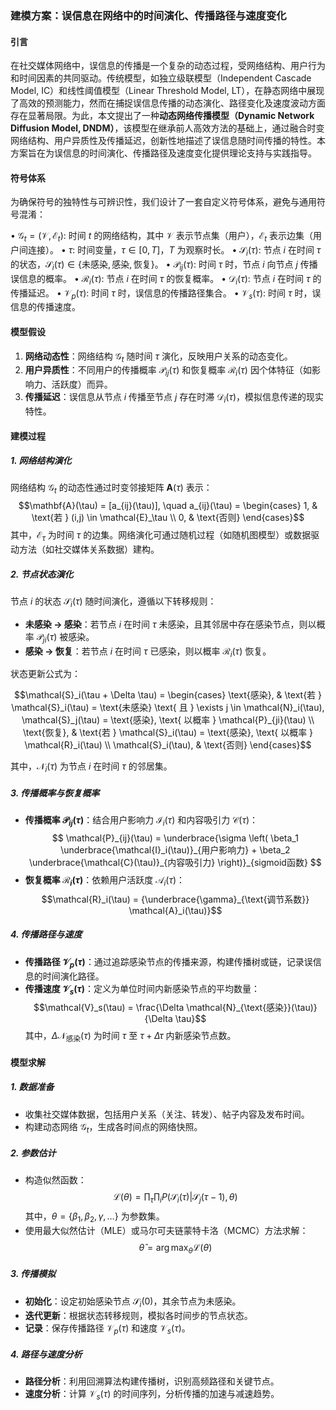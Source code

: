 ### 建模方案：误信息在网络中的时间演化、传播路径与速度变化

#### 引言
在社交媒体网络中，误信息的传播是一个复杂的动态过程，受网络结构、用户行为和时间因素的共同驱动。传统模型，如独立级联模型（Independent Cascade Model, IC）和线性阈值模型（Linear Threshold Model, LT），在静态网络中展现了高效的预测能力，然而在捕捉误信息传播的动态演化、路径变化及速度波动方面存在显著局限。为此，本文提出了一种**动态网络传播模型（Dynamic Network Diffusion Model, DNDM）**，该模型在继承前人高效方法的基础上，通过融合时变网络结构、用户异质性及传播延迟，创新性地描述了误信息随时间传播的特性。本方案旨在为误信息的时间演化、传播路径及速度变化提供理论支持与实践指导。

#### 符号体系
为确保符号的独特性与可辨识性，我们设计了一套自定义符号体系，避免与通用符号混淆：

• $\mathcal{G}_t = (\mathcal{V}, \mathcal{E}_t)$: 时间 $t$ 的网络结构，其中 $\mathcal{V}$ 表示节点集（用户），$\mathcal{E}_t$ 表示边集（用户间连接）。
• $\tau$: 时间变量，$\tau \in [0, T]$，$T$ 为观察时长。
• $\mathcal{S}_i(\tau)$: 节点 $i$ 在时间 $\tau$ 的状态，$\mathcal{S}_i(\tau) \in \{ \text{未感染}, \text{感染}, \text{恢复} \}$。
• $\mathcal{P}_{ij}(\tau)$: 时间 $\tau$ 时，节点 $i$ 向节点 $j$ 传播误信息的概率。
• $\mathcal{R}_i(\tau)$: 节点 $i$ 在时间 $\tau$ 的恢复概率。
• $\mathcal{D}_i(\tau)$: 节点 $i$ 在时间 $\tau$ 的传播延迟。
• $\mathcal{V}_p(\tau)$: 时间 $\tau$ 时，误信息的传播路径集合。
• $\mathcal{V}_s(\tau)$: 时间 $\tau$ 时，误信息的传播速度。

#### 模型假设
1. **网络动态性**：网络结构 $\mathcal{G}_t$ 随时间 $\tau$ 演化，反映用户关系的动态变化。
2. **用户异质性**：不同用户的传播概率 $\mathcal{P}_{ij}(\tau)$ 和恢复概率 $\mathcal{R}_i(\tau)$ 因个体特征（如影响力、活跃度）而异。
3. **传播延迟**：误信息从节点 $i$ 传播至节点 $j$ 存在时滞 $\mathcal{D}_i(\tau)$，模拟信息传递的现实特性。

#### 建模过程

##### 1. 网络结构演化
网络结构 $\mathcal{G}_t$ 的动态性通过时变邻接矩阵 $\mathbf{A}(\tau)$ 表示：
$$\mathbf{A}(\tau) = [a_{ij}(\tau)], \quad a_{ij}(\tau) = \begin{cases}
1, & \text{若 } (i,j) \in \mathcal{E}_\tau \\
0, & \text{否则}
\end{cases}$$
其中，$\mathcal{E}_\tau$ 为时间 $\tau$ 的边集。网络演化可通过随机过程（如随机图模型）或数据驱动方法（如社交媒体关系数据）建构。

##### 2. 节点状态演化
节点 $i$ 的状态 $\mathcal{S}_i(\tau)$ 随时间演化，遵循以下转移规则：
- **未感染 $\to$ 感染**：若节点 $i$ 在时间 $\tau$ 未感染，且其邻居中存在感染节点，则以概率 $\mathcal{P}_{ji}(\tau)$ 被感染。
- **感染 $\to$ 恢复**：若节点 $i$ 在时间 $\tau$ 已感染，则以概率 $\mathcal{R}_i(\tau)$ 恢复。

状态更新公式为：

$$\mathcal{S}_i(\tau + \Delta \tau) = \begin{cases}
\text{感染}, & \text{若 } \mathcal{S}_i(\tau) = \text{未感染} \text{ 且 } \exists j \in \mathcal{N}_i(\tau), \mathcal{S}_j(\tau) = \text{感染}, \text{ 以概率 } \mathcal{P}_{ji}(\tau) \\
\text{恢复}, & \text{若 } \mathcal{S}_i(\tau) = \text{感染}, \text{ 以概率 } \mathcal{R}_i(\tau) \\
\mathcal{S}_i(\tau), & \text{否则}
\end{cases}$$

其中，$\mathcal{N}_i(\tau)$ 为节点 $i$ 在时间 $\tau$ 的邻居集。

##### 3. 传播概率与恢复概率
- **传播概率 $\mathcal{P}_{ij}(\tau)$**：结合用户影响力 $\mathcal{I}_i(\tau)$ 和内容吸引力 $\mathcal{C}(\tau)$：
$$
\mathcal{P}_{ij}(\tau) = \underbrace{\sigma \left( \beta_1 \underbrace{\mathcal{I}_i(\tau)}_{用户影响力} + \beta_2 \underbrace{\mathcal{C}(\tau)}_{内容吸引力} \right)}_{sigmoid函数}
$$
- **恢复概率 $\mathcal{R}_i(\tau)$**：依赖用户活跃度 $\mathcal{A}_i(\tau)$：
$$\mathcal{R}_i(\tau) = {\underbrace{\gamma}_{\text{调节系数}} \mathcal{A}_i(\tau)}$$
##### 4. 传播路径与速度
- **传播路径 $\mathcal{V}_p(\tau)$**：通过追踪感染节点的传播来源，构建传播树或链，记录误信息的时间演化路径。
- **传播速度 $\mathcal{V}_s(\tau)$**：定义为单位时间内新感染节点的平均数量：
  $$\mathcal{V}_s(\tau) = \frac{\Delta \mathcal{N}_{\text{感染}}(\tau)}{\Delta \tau}$$
  其中，$\Delta \mathcal{N}_{\text{感染}}(\tau)$ 为时间 $\tau$ 至 $\tau + \Delta \tau$ 内新感染节点数。

#### 模型求解

##### 1. 数据准备
- 收集社交媒体数据，包括用户关系（关注、转发）、帖子内容及发布时间。
- 构建动态网络 $\mathcal{G}_t$，生成各时间点的网络快照。

##### 2. 参数估计
- 构造似然函数：
  $$\mathcal{L}(\theta) = \prod_{\tau} \prod_{i} P(\mathcal{S}_i(\tau) | \mathcal{S}_j(\tau-1), \theta)$$
  其中，$\theta = \{\beta_1, \beta_2, \gamma, \dots\}$ 为参数集。
- 使用最大似然估计（MLE）或马尔可夫链蒙特卡洛（MCMC）方法求解：
 $$ \hat{\theta} = \arg\max_\theta \mathcal{L}(\theta)$$

##### 3. 传播模拟
- **初始化**：设定初始感染节点 $\mathcal{S}_i(0)$，其余节点为未感染。
- **迭代更新**：根据状态转移规则，模拟各时间步的节点状态。
- **记录**：保存传播路径 $\mathcal{V}_p(\tau)$ 和速度 $\mathcal{V}_s(\tau)$。

##### 4. 路径与速度分析
- **路径分析**：利用回溯算法构建传播树，识别高频路径和关键节点。
- **速度分析**：计算 $\mathcal{V}_s(\tau)$ 的时间序列，分析传播的加速与减速趋势。

